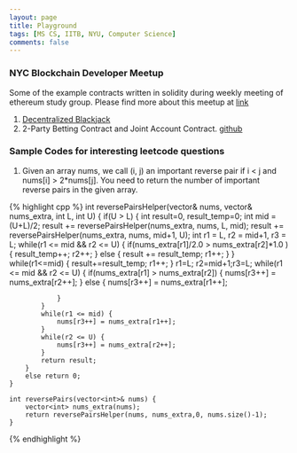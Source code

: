 ```yaml
---
layout: page
title: Playground
tags: [MS CS, IITB, NYU, Computer Science]
comments: false
---
```

### NYC Blockchain Developer Meetup
Some of the example contracts written in solidity during weekly meeting of ethereum study group. 
Please find more about this meetup at [link]({{"https://www.meetup.com/nyc-blockchain-devs/"}}) 
1. [Decentralized Blackjack]({{"https://github.com/vutsalsinghal/decentralised_BlackJack"}})
2. 2-Party Betting Contract and Joint Account Contract. [github]({{https://github.com/panghalamit/smart_contracts}})

### Sample Codes for interesting leetcode questions

1. Given an array nums, we call (i, j) an important reverse pair if i < j and nums[i] > 2*nums[j]. You need to return the number of important reverse pairs in the given array.

{% highlight cpp %}
  int reversePairsHelper(vector<int>& nums, vector<int>& nums_extra, int L, int U) {
        if(U > L) {
            int result=0, result_temp=0;
            int mid = (U+L)/2;
            result += reversePairsHelper(nums_extra, nums, L, mid);
            result += reversePairsHelper(nums_extra, nums, mid+1, U);
            int r1 = L, r2 = mid+1, r3 = L;
            while(r1 <= mid && r2 <= U) {
                if(nums_extra[r1]/2.0 > nums_extra[r2]*1.0 ) {
                    result_temp++;
                    r2++;
                } else {
                    result += result_temp;
                    r1++;
                }
            }
            while(r1<=mid) {
                result+=result_temp;
                r1++;
            }
            r1=L; r2=mid+1;r3=L;
            while(r1 <= mid && r2 <= U) {
                if(nums_extra[r1] > nums_extra[r2]) {
                    nums[r3++] = nums_extra[r2++];
                } else {
                    nums[r3++] = nums_extra[r1++];

                }
            }
            while(r1 <= mid) {
                nums[r3++] = nums_extra[r1++];
            }
            while(r2 <= U) {
                nums[r3++] = nums_extra[r2++];
            }
            return result;
        }
        else return 0;
    }

    int reversePairs(vector<int>& nums) {
        vector<int> nums_extra(nums);
        return reversePairsHelper(nums, nums_extra,0, nums.size()-1);
    }
{% endhighlight %}
